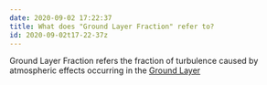 ```yaml
---
date: 2020-09-02 17:22:37
title: What does "Ground Layer Fraction" refer to?
id: 2020-09-02t17-22-37z
---
```


Ground Layer Fraction refers the fraction of turbulence caused by atmospheric
effects occurring in the [Ground Layer](./2020-09-02t17-22-37z.md)
